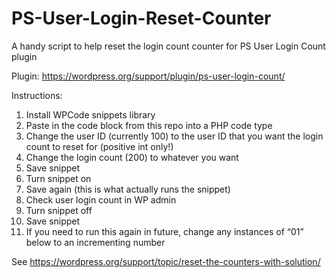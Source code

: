# PS-User-Login-Reset-Counter

A handy script to help reset the login count counter for PS User Login Count plugin

Plugin: https://wordpress.org/support/plugin/ps-user-login-count/

Instructions:

1. Install WPCode snippets library
2. Paste in the code block from this repo into a PHP code type
3. Change the user ID (currently 100) to the user ID that you want the login count to reset for (positive int only!)
4. Change the login count (200) to whatever you want 
5. Save snippet
6. Turn snippet on
7. Save again (this is what actually runs the snippet)
7. Check user login count in WP admin
8. Turn snippet off
9. Save snippet
10. If you need to run this again in future, change any instances of “01” below to an incrementing number

See https://wordpress.org/support/topic/reset-the-counters-with-solution/
